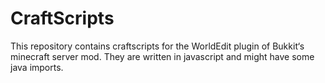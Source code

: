 CraftScripts
============

This repository contains craftscripts for the WorldEdit plugin of Bukkit‘s minecraft server mod.
They are written in javascript and might have some java imports.


